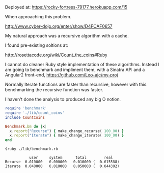 
Deployed at: https://rocky-fortress-79177.herokuapp.com/15

When approaching this problem.

http://www.cyber-dojo.org/enter/show/D4FCAF0657

My natural approach was a recursive algorithm with a cache.

I found pre-existing soltions at: 

http://rosettacode.org/wiki/Count_the_coins#Ruby

I cannot do cleaner Ruby style implementation of these algorithms.
Instead I am going to benchmark and impliment them, with a Sinatra API and a Angular2 front-end, https://github.com/Leo-ajc/my-proj

Normally Iterate functions are faster than recursive, however with this benchmarking the recursive function was faster. 

I haven't done the analysis to produced any big O notion.

```ruby
require 'benchmark'
require './lib/count_coins'
include CountCoins

Benchmark.bm do |x|
  x.report("Recurse") { make_change_recurse( 100_00) }
  x.report("Iterate") { make_change_iterate( 100_00) }
end
```

```
$ruby ./lib/benchmark.rb
```

```
           user     system      total        real
Recurse  0.010000   0.000000   0.010000 (  0.015588)
Iterate  0.040000   0.010000   0.050000 (  0.044302)
```
